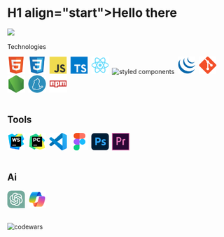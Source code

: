 
# H1 align="start">Hello there

 ![](https://komarev.com/ghpvc/?username=obigreen)
&nbsp; 
&nbsp;
&nbsp;
&nbsp;
&nbsp; 
&nbsp;
&nbsp;
&nbsp;
<div>
 <p font-size="40px">Technologies</p>
  <div> 
   <img src="https://github.com/devicons/devicon/blob/master/icons/html5/html5-original.svg" title="html5" alt="html5" width="40" height="40"/>&nbsp;
   <img src="https://github.com/devicons/devicon/blob/master/icons/css3/css3-original.svg" title="css" alt="css" width="40" height="40"/>&nbsp;
   <img src="https://github.com/devicons/devicon/blob/master/icons/javascript/javascript-original.svg" title="javascript" alt="javascript" width="40" height="40"/>&nbsp;
   <img src="https://github.com/devicons/devicon/blob/master/icons/typescript/typescript-original.svg" title="typescript" alt="typescript" width="40" height="40"/>&nbsp;
   <img src="https://github.com/devicons/devicon/blob/master/icons/react/react-original.svg" title="react" alt="react" width="40" height="40"/>&nbsp;
   <img src="https://github.com/styled-components/brand/blob/master/styled-components.svg" title="styledcomponents" alt="styled components" width="40" height="40"/>&nbsp;
   <img src="https://github.com/devicons/devicon/blob/master/icons/jquery/jquery-plain.svg" title="jquery" alt="jquery" width="40" height="40"/>&nbsp;
   <img src="https://github.com/devicons/devicon/blob/master/icons/git/git-original.svg" title="git" alt="git" width="40" height="40"/>&nbsp;&nbsp;&nbsp;&nbsp;
   <img src="https://github.com/devicons/devicon/blob/master/icons/nodejs/nodejs-original.svg" title="nodejs" alt="nodejs" width="40" height="40"/>&nbsp;
   <img src="https://github.com/devicons/devicon/blob/master/icons/yarn/yarn-original.svg" title="yarn" alt="yarn" width="40" height="40"/>&nbsp;
   <img src="https://github.com/devicons/devicon/blob/master/icons/npm/npm-original-wordmark.svg" title="npm" alt="npm" width="40" height="40"/>&nbsp;
 </div>
 &nbsp; 
 &nbsp;
 &nbsp;
 &nbsp;
 &nbsp; 
 &nbsp;
 &nbsp;
 &nbsp;
 <h2>Tools</h2>
 <div> 
   <img src="https://github.com/devicons/devicon/blob/master/icons/webstorm/webstorm-original.svg" title="webstorm" alt="webstorm" width="40" height="40"/>&nbsp;
   <img src="https://github.com/devicons/devicon/blob/master/icons/pycharm/pycharm-original.svg" title="pycharm" alt="pycharm" width="40" height="40"/>&nbsp;
   <img src="https://github.com/devicons/devicon/blob/master/icons/vscode/vscode-original.svg" title="vscode" alt="vscode" width="40" height="40"/>&nbsp;
   <img src="https://github.com/devicons/devicon/blob/master/icons/figma/figma-original.svg" title="figma" alt="figma" width="40" height="40"/>&nbsp;
   <img src="https://github.com/devicons/devicon/blob/master/icons/photoshop/photoshop-original.svg" title="photoshop" alt="photoshop" width="40" height="40"/>&nbsp;
   <img src="https://github.com/devicons/devicon/blob/master/icons/premierepro/premierepro-original.svg" title="premierepro" alt="premierepro" width="40" height="40"/>&nbsp;
 </div>
 &nbsp; 
 &nbsp;
 &nbsp;
 &nbsp;
 &nbsp; 
 &nbsp;
 &nbsp;
 &nbsp;
 <h2>Ai</h2>
 <div>
    <img src="https://github.com/obigreen/obigreen/blob/main/svg/ai/chatGPT.svg" title="chatGPT" alt="chatGPT" width="40" height="40"/>&nbsp;
    <img src="https://github.com/obigreen/obigreen/blob/main/svg/ai/copilot.svg" title="copilot" alt="copilot" width="40" height="40"/>&nbsp;
 </div>
</div>
&nbsp; 
&nbsp;
&nbsp;
&nbsp;
&nbsp; 
&nbsp;
&nbsp;
&nbsp;
<div>

 ![codewars](https://www.codewars.com/users/obigreen/badges/large)
</div> 




